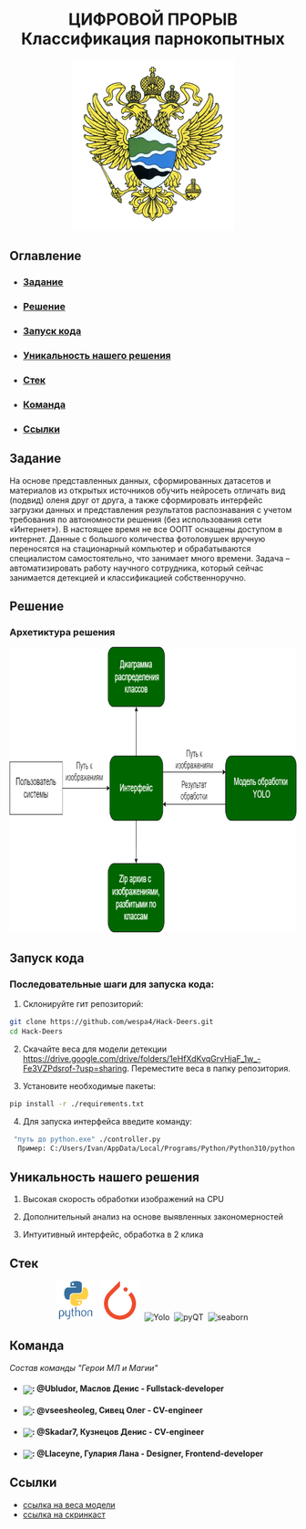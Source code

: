 <div align="center">
  
# ЦИФРОВОЙ ПРОРЫВ <br> Классификация парнокопытных

<img height="300" alt="logo" src="gerb.png">

</div> 


## Оглавление
- ### [Задание](#1)
- ### [Решение](#2)
- ### [Запуск кода](#3)
- ### [Уникальность нашего решения](#4)
- ### [Стек](#5)
- ### [Команда](#6)
- ### [Ссылки](#7)

## <a name="1"> Задание </a>

На основе представленных данных, сформированных датасетов и материалов из открытых источников обучить нейросеть отличать вид (подвид) оленя друг от друга, а также сформировать интерфейс загрузки данных и представления результатов распознавания с учетом требования по автономности решения (без использования сети «Интернет»). В настоящее время не все ООПТ оснащены доступом в интернет. Данные с большого количества фотоловушек вручную переносятся на стационарный компьютер и обрабатываются специалистом самостоятельно, что занимает много времени. Задача – автоматизировать работу научного сотрудника, который сейчас занимается детекцией и классификацией собственноручно.

## <a name="2">Решение </a>

### Архетиктура решения

<div align="center">
<img height="500" alt="logo" src="./assets/arch.png">
</div> 

## <a name="3">Запуск кода </a>

### Последовательные шаги для запуска кода:
1. Склонируйте гит репозиторий:
```Bash
git clone https://github.com/wespa4/Hack-Deers.git
cd Hack-Deers
```
2. Скачайте веса для модели детекции https://drive.google.com/drive/folders/1eHfXdKvqGrvHjaF_1w_-Fe3VZPdsrof-?usp=sharing. Переместите веса в папку репозитория.

3. Установите необходимые пакеты:
```Bash
pip install -r ./requirements.txt
```

4. Для запуска интерфейса введите команду:
```Bash
 "путь до python.exe" ./controller.py
  Пример: C:/Users/Ivan/AppData/Local/Programs/Python/Python310/python.exe ./controller.py
```

## <a name="4">Уникальность нашего решения </a>

1. Высокая скорость обработки изображений на CPU

2. Дополнительный анализ на основе выявленных закономерностей

3. Интуитивный интерфейс, обработка в 2 клика

## <a name="5">Стек </a>
<div align="center">
  <img src="https://github.com/devicons/devicon/blob/master/icons/python/python-original-wordmark.svg" title="Python" alt="Python" height="70"/>&nbsp;
  <img src="https://github.com/devicons/devicon/blob/master/icons/pytorch/pytorch-original.svg" title="Pytorch" alt="Pytorch" height="70"/>&nbsp;
  <img src="https://pjreddie.com/media/image/yologo_2.png" title="Yolo" alt="Yolo" height="70"/>&nbsp;
  <img src="https://w7.pngwing.com/pngs/794/1022/png-transparent-qt-creator-qt-quick-the-qt-company-posted-write-text-trademark-rectangle.png" title="pyQT" alt="pyQT" height="50"/>&nbsp;
  <img src="https://seaborn.pydata.org/_images/logo-tall-lightbg.svg" title="seaborn" alt="seaborn" height="70"/>&nbsp;

</div>

## <a name="6">Команда </a>
*Состав команды "Герои МЛ и Магии"*

- <h4><img align="center" height="25" src="https://user-images.githubusercontent.com/51875349/198863127-837491f2-b57f-4c75-9840-6a4b01236c7a.png">: @Ubludor, Маслов Денис - Fullstack-developer</h3>
- <h4><img align="center" height="25" src="https://user-images.githubusercontent.com/51875349/198863127-837491f2-b57f-4c75-9840-6a4b01236c7a.png">: @vseesheoleg, Сивец Олег - CV-engineer</h3>
- <h4><img align="center" height="25" src="https://user-images.githubusercontent.com/51875349/198863127-837491f2-b57f-4c75-9840-6a4b01236c7a.png">: @Skadar7, Кузнецов Денис - CV-engineer</h3>
- <h4><img align="center" height="25" src="https://user-images.githubusercontent.com/51875349/198863127-837491f2-b57f-4c75-9840-6a4b01236c7a.png">: @Llaceyne, Гулария Лана - Designer, Frontend-developer</h3>

## <a name="7">Ссылки </a>

- [ссылка на веса модели](https://drive.google.com/drive/folders/1eHfXdKvqGrvHjaF_1w_-Fe3VZPdsrof-?usp=sharing)&nbsp;
- [ссылка на скринкаст](https://drive.google.com/drive/folders/11BADEqlWaA762Ez33jA7ERvHQEqYgAvE?usp=sharing)&nbsp;
